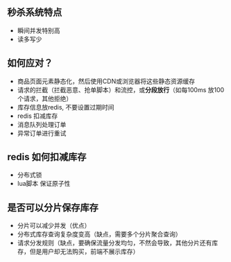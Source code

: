 ## 秒杀系统特点
* 瞬间并发特别高
* 读多写少

## 如何应对？
* 商品页面元素静态化，然后使用CDN或浏览器将这些静态资源缓存
* 请求的拦截（拦截恶意、抢单脚本）和流控，或**分段放行**（如每100ms 放100个请求，其他拒绝）
* 库存信息放redis, 不要设置过期时间
* redis 扣减库存
* 消息队列处理订单
* 异常订单进行重试

## redis 如何扣减库存
* 分布式锁
* lua脚本 保证原子性

## 是否可以分片保存库存
* 分片可以减少并发（优点）
* 分布式库存查询复杂度变高（缺点，需要多个分片聚合查询）
* 请求分发规则（缺点，要确保流量分发均匀，不然会导致，其他分片还有库存，但是用户却无法购买，前端不展示库存）
